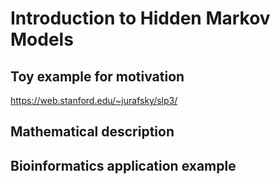 # Introduction to Hidden Markov Models

## Toy example for motivation
https://web.stanford.edu/~jurafsky/slp3/

## Mathematical description


## Bioinformatics application example

